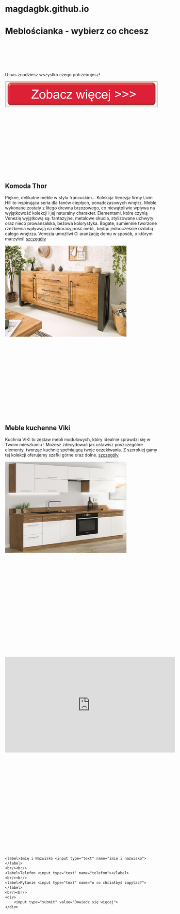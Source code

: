 # magdagbk.github.io
<!DOCTYPE html>
<html lang="pl">

<head> 
<meta charset="utf-8" />
<title>Sklep meblowy</title>
<meta name="description" content="najlepsze meble">

</head>

<body>

<h1>Meblościanka - wybierz co chcesz</h1>

<br/>
<br/>
<br/>
<br/>
<br/>


<p> U nas znadziesz wszystko czego potrzebujesz! </p>

<button><img src="pobrane.png" alt=""></button> 


<br/>
<br/>
<br/>
<br/>
<br/>
<br/>
<br/>
<br/>
<br/>
<br/>
<br/>
<br/>

<h2> Komoda Thor</h2>
<p>Piękne, delikatne meble w stylu francuskim… Kolekcja Venezja firmy Livin Hill to inspirująca seria dla fanów ciepłych, ponadczasowych wnętrz. Meble wykonane zostały z litego drewna brzozowego, co niewątpliwie wpływa na wyjątkowość kolekcji i jej naturalny charakter. Elementami, które czynią Venezię wyjątkową są: fantazyjne, metalowe okucia, stylizowane uchwyty oraz nieco prowansalska, beżowa kolorystyka. Bogate, sumiennie tworzone rzeźbienia wpływają na dekoracyjność mebli, będąc jednocześnie ozdobą całego wnętrza. Venezia umożliwi Ci aranżację domu w sposób, o którym marzyłeś!
    <a href="https://www.mirjan24.pl/komody/12462-komoda-nowoczesna-empire.html">szczegóły</a>
</p>
<img style="height: 300px;width: 400px;" src="komoda.jpg">


<br/>
<br/>
<br/>
<br/>
<br/>
<br/>
<br/>
<br/>
<br/>
<br/>
<br/>
<br/>
<br/>
<br/>
<br/>
<br/>

<h2> Meble kuchenne Viki</h2>
<p>Kuchnia VIKI to zestaw mebli modułowych, który idealnie sprawdzi się w Twoim mieszkaniu !
    Możesz zdecydować jak ustawisz poszczególne elementy, tworząc kuchnię spełniającą twoje oczekiwania.
    Z szerokiej gamy tej kolekcji oferujemy szafki górne oraz dolne.
    <a href="https://bromarkt.pl/product-pol-1370-Meble-kuchenne-VIKI-1.html">szczegóły</a>
</p>
<img style="height: 300px;width: 400px;" src="kuchnia.jpg">



<br/>
<br/>
<br/>
<br/>
<br/>
<br/>
<br/>
<br/>
<br/>
<br/>
<br/>
<br/>
<br/>
<br/>
<br/>
<br/>

<br/>
<br/>
<br/>
<br/>
<br/>
<iframe width="560" height="315" src="https://www.youtube.com/embed/wb2TGZ7k3ls" title="YouTube video player" frameborder="0" allow="accelerometer; autoplay; clipboard-write; encrypted-media; gyroscope; picture-in-picture" allowfullscreen></iframe>
<br/>
<br/>
<br/>
<br/>
<br/>
<br/>
<br/>
<br/>
<br/>
<br/>
<br/>
<br/>
<br/>
<br/>
<br/>
<br/>
<br/>
<br/>
<br/>
<br/>
<div>

    <label>Imię i Nazwisko <input type="text" name="imie i nazwisko"> </label>
    <br/><br/>
    <label>Telefon <input type="text" name="telefon"></label>
    <br/><br/>
    <label>Pytanie <input type="text" name="o co chciałbyś zapytać?"> </label> 
    <br/><br/>
    <div>
        <input type="submit" value="Dowiedz się więcej">
    </div>

</div>

<br/>
<br/>
<br/>
<br/>
<br/>
<br/>
<br/>
<br/>
<br/>
<br/>
<br/>
<br/>
</body>

</html>
